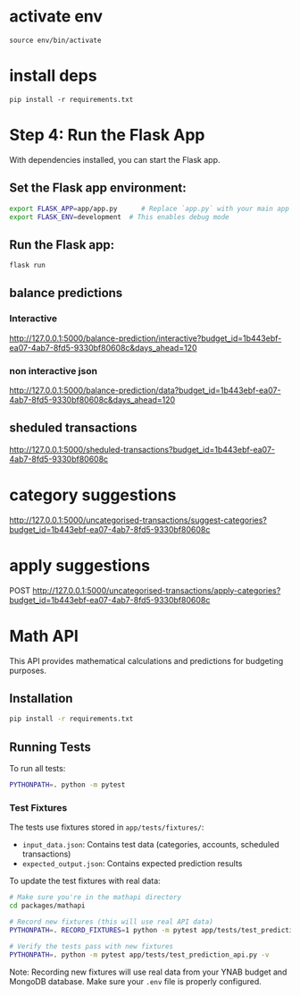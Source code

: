 # activate env

```
source env/bin/activate

```

# install deps

```
pip install -r requirements.txt
```

# Step 4: Run the Flask App

With dependencies installed, you can start the Flask app.

## Set the Flask app environment:

```bash
export FLASK_APP=app/app.py      # Replace `app.py` with your main app file if different
export FLASK_ENV=development  # This enables debug mode
```

## Run the Flask app:

```bash
flask run
```

## balance predictions

### Interactive

http://127.0.0.1:5000/balance-prediction/interactive?budget_id=1b443ebf-ea07-4ab7-8fd5-9330bf80608c&days_ahead=120

### non interactive json

http://127.0.0.1:5000/balance-prediction/data?budget_id=1b443ebf-ea07-4ab7-8fd5-9330bf80608c&days_ahead=120

## sheduled transactions

http://127.0.0.1:5000/sheduled-transactions?budget_id=1b443ebf-ea07-4ab7-8fd5-9330bf80608c

# category suggestions

http://127.0.0.1:5000/uncategorised-transactions/suggest-categories?budget_id=1b443ebf-ea07-4ab7-8fd5-9330bf80608c

# apply suggestions

POST http://127.0.0.1:5000/uncategorised-transactions/apply-categories?budget_id=1b443ebf-ea07-4ab7-8fd5-9330bf80608c

# Math API

This API provides mathematical calculations and predictions for budgeting purposes.

## Installation

```bash
pip install -r requirements.txt
```

## Running Tests

To run all tests:
```bash
PYTHONPATH=. python -m pytest
```

### Test Fixtures

The tests use fixtures stored in `app/tests/fixtures/`:
- `input_data.json`: Contains test data (categories, accounts, scheduled transactions)
- `expected_output.json`: Contains expected prediction results

To update the test fixtures with real data:
```bash
# Make sure you're in the mathapi directory
cd packages/mathapi

# Record new fixtures (this will use real API data)
PYTHONPATH=. RECORD_FIXTURES=1 python -m pytest app/tests/test_prediction_api.py::TestPredictionApi::test_record_new_fixtures -v

# Verify the tests pass with new fixtures
PYTHONPATH=. python -m pytest app/tests/test_prediction_api.py -v
```

Note: Recording new fixtures will use real data from your YNAB budget and MongoDB database. Make sure your `.env` file is properly configured.
